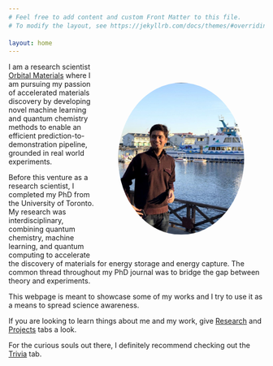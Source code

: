 ```yaml
---
# Feel free to add content and custom Front Matter to this file.
# To modify the layout, see https://jekyllrb.com/docs/themes/#overriding-theme-defaults

layout: home
---
```


<img align="left" src="images/hitarth.png" height="300px" style="border-radius:50%; padding: 40px; float: right;">

I am a research scientist [Orbital Materials](http://orbitalmaterials.com/) where I am pursuing my passion of accelerated materials discovery by developing novel machine learning and quantum chemistry methods to enable an efficient prediction-to-demonstration pipeline, grounded in real world experiments.<br />

Before this venture as a research scientist, I completed my PhD from the University of Toronto. My research was interdisciplinary, combining quantum chemistry, machine learning, and quantum computing to accelerate the discovery of materials for energy storage and energy capture. The common thread throughout my PhD journal was to bridge the gap between theory and experiments.</br>

This webpage is meant to showcase some of my works and I try to use it as a means to spread science awareness. <br />


If you are looking to learn things about me and my work, give [Research](https://hitarth64.github.io/ee/) and [Projects](https://hitarth64.github.io/projects/) tabs a look. <br />


For the curious souls out there, I definitely recommend checking out the [Trivia](https://hitarth64.github.io/trivia/) tab. <br />
